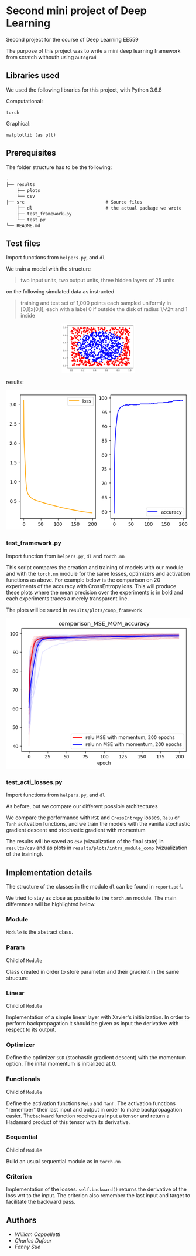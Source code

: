 # Second mini project of Deep Learning  

Second project for the course of Deep Learning EE559

The purpose of this project was to write a mini deep learning framework from scratch withouth using `autograd`
## Libraries used
We used the following libraries for this project, with Python 3.6.8


 Computational:

    torch

Graphical:

    matplotlib (as plt)


## Prerequisites



The folder structure has to be the following:

    .
    ├── results                              
        ├── plots
        └── csv
    ├── src                               # Source files
        ├── dl                            # the actual package we wrote
        ├── test_framework.py
        └── test.py
    └── README.md


## Test files


Import functions from `helpers.py`, and `dl`

We train a model with the structure

> two input units, two output units, three hidden layers of 25 units

on the following simulated data as instructed

> training  and  test  set  of  1,000  points each  sampled  uniformly  in  [0,1]x[0,1],
    each  with  a label 0 if outside the disk of radius 1/√2π and 1 inside



<p align="center">


<img src="https://github.com/dufourc1/Deep-Learning-mini-projects/blob/module_proj2/Proj2/results/plots/data.png" width="200">

</p>

results:

<p align="center">

![alt text](results/plots/test.png)
</p>


### test_framework.py

Import function from `helpers.py`, `dl` and `torch.nn`

This script compares the creation and training of models with our module and with the `torch.nn` module for the same losses,
optimizers and activation functions as above. For example below is the comparison on 20 experiments of the accuracy with CrossEntropy loss.
This will produce these plots where the mean precision over the experiments is in bold and each experiments traces a  merely transparent line.

The plots will be saved in `results/plots/comp_framework`


<p align="center">

![alt text](results/plots/comp_framework/comparison_MSE_MOM_accuracy.png)
</p>


### test_acti_losses.py

Import functions from `helpers.py`, and `dl`

As before, but we compare our different possible architectures

We compare the performance with `MSE` and `CrossEntropy` losses, `Relu` or `Tanh` acitvation functions,
and we train the models with the vanilla stochastic gradient descent and stochastic gradient with momentum

The results will be saved as `csv` (vizualization of the final state) in `results/csv` and as plots in `results/plots/intra_module_comp` (vizualization of the training).


## Implementation details

The structure of the classes in the module `dl` can be found in `report.pdf`.

We tried to stay as close as possible to the `torch.nn` module. The main differences will be highlighted below.

### Module
`Module` is the abstract class.
### Param
Child of `Module`

Class created in order to store parameter and their gradient in the same structure
### Linear
Child of `Module`

Implementation of a simple linear layer with Xavier's initialization. In order to perform backpropagation it should be given as input the derivative with respect to its output.
### Optimizer

Define the optimizer `SGD` (stochastic gradient descent) with the momentum option. The inital momentum is initialized at 0.

### Functionals
Child of `Module`

Define the activation functions `Relu` and `Tanh`. The activation functions "remember" their last input and output in order to make backpropagation easier.
 The`backward` function receives as input a tensor and return a Hadamard product of this tensor with its derivative.

### Sequential
Child of `Module`

Build an usual sequential module as in `torch.nn`

### Criterion
Implementation of the losses. `self.backward()` returns the derivative of the loss wrt to the input. The criterion also remember the last input and target to facilitate the backward pass.

## Authors

* *William Cappelletti*
* *Charles Dufour*
* *Fanny Sue*
